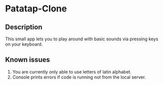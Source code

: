 # Patatap-Clone
## Description
This small app lets you to play around with basic sounds via pressing keys on your keyboard.

## Known issues
1) You are currently only able to use letters of latin alphabet.
2) Console prints errors if code is running not from the local server.
